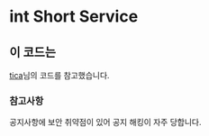 # int Short Service

## 이 코드는
[tica](https://tica.fun)님의 코드를 참고했습니다.

### 참고사항
공지사항에 보안 취약점이 있어 공지 해킹이 자주 당합니다.

